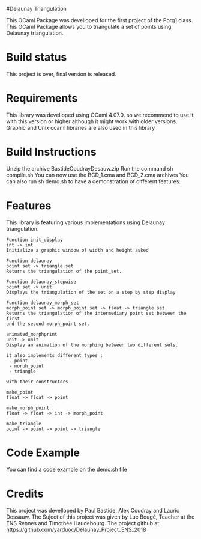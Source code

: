 
#Delaunay Triangulation 

This OCaml Package was develloped for the first project of the Porg1 class. This
OCaml Package allows you to triangulate a set of points using Delaunay
triangulation.

# Build status 

This project is over, final version is released.

# Requirements 

This library was develloped using OCaml 4.07.0. so we recommend to use it with
this version or higher although it might work with older versions.
Graphic and Unix ocaml libraries are also used in this library

# Build Instructions 

Unzip the archive BastideCoudrayDesauw.zip
Run the command sh compile.sh
You can now use the BCD_1.cma and BCD_2.cma archives
You can also run sh demo.sh to have a demonstration of different features.

# Features 

This library is featuring various implementations using Delaunay triangulation.

    Function init_display
    int -> int
    Initialize a graphic window of width and height asked

    Function delaunay
    point set -> triangle set
    Returns the triangulation of the point_set.

    Function delaunay_stepwise
    point set -> unit
    Displays the triangulation of the set on a step by step display

    Function delaunay_morph_set
    morph_point set -> morph_point set -> float -> triangle set
    Returns the triangulation of the intermediary point set between the first
    and the second morph_point set.

    animated_morphprint
    unit -> unit
    Display an animation of the morphing between two different sets.

    it also implements different types :
     - point
     - morph_point
     - triangle

    with their constructors

    make_point
    float -> float -> point

    make_morph_point
    float -> float -> int -> morph_point

    make_triangle
    point -> point -> point -> triangle


# Code Example 

You can find a code example on the demo.sh file

# Credits 

This project was develloped by Paul Bastide, Alex Coudray and Lauric Dessauw.
The Suject of this project was given by Luc Bougé, Teacher at the ENS Rennes
and Timothée Haudebourg.
The project github at https://github.com/yarduoc/Delaunay_Project_ENS_2018
